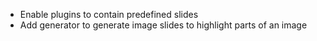 * Enable plugins to contain predefined slides
* Add generator to generate image slides to highlight parts of an image
